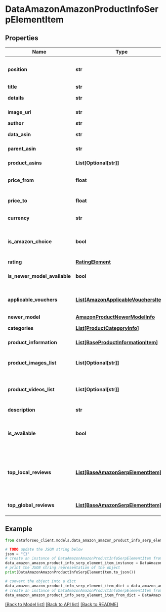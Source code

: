 # DataAmazonAmazonProductInfoSerpElementItem


## Properties

Name | Type | Description | Notes
------------ | ------------- | ------------- | -------------
**position** | **str** | the alignment of the element in Amazon SERP possible values: left, right | [optional] 
**title** | **str** | product title | [optional] 
**details** | **str** | product specs and other details | [optional] 
**image_url** | **str** | the URL of the product image | [optional] 
**author** | **str** | product brand name | [optional] 
**data_asin** | **str** | ASIN of the product received in a POST array | [optional] 
**parent_asin** | **str** | parent ASIN of the product | [optional] 
**product_asins** | **List[Optional[str]]** | ASINs of all found product modifications | [optional] 
**price_from** | **float** | the lower limit of the product price range example: 49.98 | [optional] 
**price_to** | **float** | the upper limit of the product price range example: 384.99 | [optional] 
**currency** | **str** | currency in the ISO format example: USD | [optional] 
**is_amazon_choice** | **bool** | “Amazon’s choice” label if the value is true, the product is marked with the “Amazon’s choice” label | [optional] 
**rating** | [**RatingElement**](RatingElement.md) |  | [optional] 
**is_newer_model_available** | **bool** | indicates whether the newer model of the product is available | [optional] 
**applicable_vouchers** | [**List[AmazonApplicableVouchersItem]**](AmazonApplicableVouchersItem.md) | array of objects containing information about applicable vouchers | [optional] 
**newer_model** | [**AmazonProductNewerModelInfo**](AmazonProductNewerModelInfo.md) |  | [optional] 
**categories** | [**List[ProductCategoryInfo]**](ProductCategoryInfo.md) | contains related product categories | [optional] 
**product_information** | [**List[BaseProductInformationItem]**](BaseProductInformationItem.md) | contains related product information | [optional] 
**product_images_list** | **List[Optional[str]]** | contains URLs for all images of the product displayed on the left side of the main image | [optional] 
**product_videos_list** | **List[Optional[str]]** | contains URLs for all videos of the product displayed on the right side of the main video | [optional] 
**description** | **str** | contains description of the product | [optional] 
**is_available** | **bool** | indicates whether the product is available for ordering if the value is true, the product can be ordered | [optional] 
**top_local_reviews** | [**List[BaseAmazonSerpElementItem]**](BaseAmazonSerpElementItem.md) | array of objects with top reviews from target location to obtain additional local reviews, you can specify the load_more_local_reviews parameter in Task POST | [optional] 
**top_global_reviews** | [**List[BaseAmazonSerpElementItem]**](BaseAmazonSerpElementItem.md) | array of objects with top reviews from around the world | [optional] 

## Example

```python
from dataforseo_client.models.data_amazon_amazon_product_info_serp_element_item import DataAmazonAmazonProductInfoSerpElementItem

# TODO update the JSON string below
json = "{}"
# create an instance of DataAmazonAmazonProductInfoSerpElementItem from a JSON string
data_amazon_amazon_product_info_serp_element_item_instance = DataAmazonAmazonProductInfoSerpElementItem.from_json(json)
# print the JSON string representation of the object
print(DataAmazonAmazonProductInfoSerpElementItem.to_json())

# convert the object into a dict
data_amazon_amazon_product_info_serp_element_item_dict = data_amazon_amazon_product_info_serp_element_item_instance.to_dict()
# create an instance of DataAmazonAmazonProductInfoSerpElementItem from a dict
data_amazon_amazon_product_info_serp_element_item_from_dict = DataAmazonAmazonProductInfoSerpElementItem.from_dict(data_amazon_amazon_product_info_serp_element_item_dict)
```
[[Back to Model list]](../README.md#documentation-for-models) [[Back to API list]](../README.md#documentation-for-api-endpoints) [[Back to README]](../README.md)


